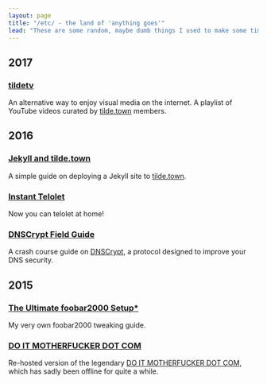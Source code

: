 ```yaml
---
layout: page
title: "/etc/ - the land of 'anything goes'"
lead: "These are some random, maybe dumb things I used to make some time ago. I am solely not responsible for what might happen to your sanity after looking through them."
---
```


## 2017

### [tildetv](https://tilde.town/~resir014/tildetv)

An alternative way to enjoy visual media on the internet. A playlist of YouTube videos curated by [tilde.town](https://tilde.town/) members.

## 2016

### [Jekyll and tilde.town](/etc/jekyll-and-tilde-town)

A simple guide on deploying a Jekyll site to [tilde.town](https://tilde.town/).

### [Instant Telolet](https://resir014.github.io/telolet/)

Now you can telolet at home!

### [DNSCrypt Field Guide](/etc/dnscrypt)

A crash course guide on <a href="https://dnscrypt.org/">DNSCrypt</a>, a protocol designed to improve your DNS security.

## 2015

### [The Ultimate foobar2000 Setup*](/etc/fb2k)

My very own foobar2000 tweaking guide.

### [DO IT MOTHERFUCKER DOT COM](https://resir014.github.io/doitmotherfucker)

Re-hosted version of the legendary <a href="http://www.doitmotherfucker.com/">DO IT MOTHERFUCKER DOT COM</a>, which has sadly been offline for quite a while.
